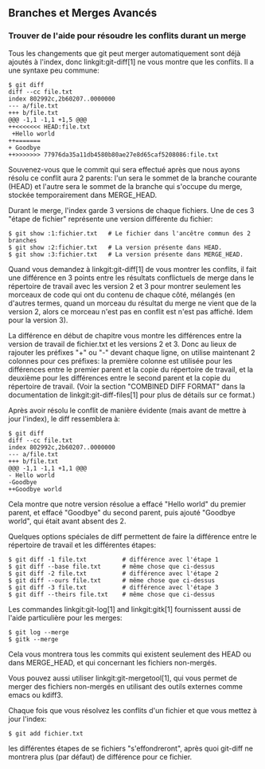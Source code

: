 ## Branches et Merges Avancés ##

### Trouver de l'aide pour résoudre les conflits durant un merge ###

Tous les changements que git peut merger automatiquement sont déjà ajoutés
à l'index, donc linkgit:git-diff[1] ne vous montre que les conflits.
Il a une syntaxe peu commune:

    $ git diff
    diff --cc file.txt
    index 802992c,2b60207..0000000
    --- a/file.txt
    +++ b/file.txt
    @@@ -1,1 -1,1 +1,5 @@@
    ++<<<<<<< HEAD:file.txt
     +Hello world
    ++=======
    + Goodbye
    ++>>>>>>> 77976da35a11db4580b80ae27e8d65caf5208086:file.txt

Souvenez-vous que le commit qui sera effectué après que nous ayons
résolu ce conflit aura 2 parents: l'un sera le sommet de la branche courante
(HEAD) et l'autre sera le sommet de la branche qui s'occupe du merge,
stockée temporairement dans MERGE_HEAD.

Durant le merge, l'index garde 3 versions de chaque fichiers. Une de ces 3
"étape de fichier" représente une version différente du fichier:

	$ git show :1:fichier.txt	# Le fichier dans l'ancêtre commun des 2 branches
	$ git show :2:fichier.txt	# La version présente dans HEAD.
	$ git show :3:fichier.txt	# La version présente dans MERGE_HEAD.

Quand vous demandez à linkgit:git-diff[1] de vous montrer les conflits, il fait
une différence en 3 points entre les résultats conflictuels de merge dans le
répertoire de travail avec les version 2 et 3 pour montrer seulement
les morceaux de code qui ont du contenu de chaque côté, mélangés (en d'autres
termes, quand un morceau du résultat du merge ne vient que de la version 2,
alors ce morceau n'est pas en conflit est n'est pas affiché. Idem pour la
version 3).

La différence en début de chapitre vous montre les différences entre la version
de travail de fichier.txt et les versions 2 et 3. Donc au lieux de rajouter les
préfixes "+" ou "-" devant chaque ligne, on utilise maintenant 2 colonnes pour
ces préfixes: la première colonne est utilisée pour les différences entre le
premier parent et la copie du répertoire de travail, et la deuxième pour les 
différences entre le second parent et la copie du répertoire de travail.
(Voir la section "COMBINED DIFF FORMAT" dans la documentation de
linkgit:git-diff-files[1] pour plus de détails sur ce format.)

Après avoir résolu le conflit de manière évidente (mais avant de mettre à jour
l'index), le diff ressemblera à:

    $ git diff
    diff --cc file.txt
    index 802992c,2b60207..0000000
    --- a/file.txt
    +++ b/file.txt
    @@@ -1,1 -1,1 +1,1 @@@
    - Hello world
    -Goodbye
    ++Goodbye world

Cela montre que notre version résolue a effacé "Hello world" du premier
parent, et effacé "Goodbye" du second parent, puis ajouté "Goodbye world",
qui était avant absent des 2.

Quelques options spéciales de diff permettent de faire la différence entre
le répertoire de travail et les différentes étapes:

    $ git diff -1 file.txt			# différence avec l'étape 1
    $ git diff --base file.txt		# même chose que ci-dessus
    $ git diff -2 file.txt			# différence avec l'étape 2
    $ git diff --ours file.txt		# même chose que ci-dessus
    $ git diff -3 file.txt			# différence avec l'étape 3
    $ git diff --theirs file.txt	# même chose que ci-dessus

Les commandes linkgit:git-log[1] and linkgit:gitk[1] fournissent aussi de
l'aide particulière pour les merges:

    $ git log --merge
    $ gitk --merge

Cela vous montrera tous les commits qui existent seulement des HEAD ou dans
MERGE_HEAD, et qui concernant les fichiers non-mergés.

Vous pouvez aussi utiliser linkgit:git-mergetool[1], qui vous permet de
merger des fichiers non-mergés en utilisant des outils externes comme
emacs ou kdiff3.

Chaque fois que vous résolvez les conflits d'un fichier et que vous mettez
à jour l'index:

    $ git add fichier.txt

les différentes étapes de se fichiers "s'effondreront", après quoi
git-diff ne montrera plus (par défaut) de différence pour ce fichier.